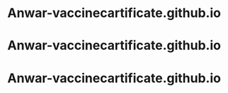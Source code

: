 # Anwar-vaccinecartificate.github.io
# Anwar-vaccinecartificate.github.io
# Anwar-vaccinecartificate.github.io
